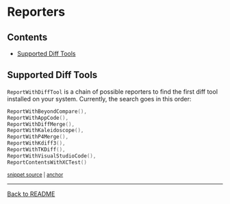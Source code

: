 # Reporters

<!-- toc -->
## Contents

  * [Supported Diff Tools](#supported-diff-tools)<!-- endToc -->

## Supported Diff Tools

`ReportWithDiffTool` is a chain of possible reporters to find the first diff tool installed on your system.
Currently, the search goes in this order:

<!-- snippet: reporters -->
<a id='snippet-reporters'></a>
```swift
ReportWithBeyondCompare(),
ReportWithAppCode(),
ReportWithDiffMerge(),
ReportWithKaleidoscope(),
ReportWithP4Merge(),
ReportWithKdiff3(),
ReportWithTKDiff(),
ReportWithVisualStudioCode(),
ReportContentsWithXCTest()
```
<sup><a href='/ApprovalTests.Swift/Reporters/ReportWithDiffTool.swift#L12-L22' title='Snippet source file'>snippet source</a> | <a href='#snippet-reporters' title='Start of snippet'>anchor</a></sup>
<!-- endSnippet -->

---

[Back to README](../README.md)
